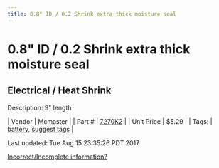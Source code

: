 ```yaml
---
title: 0.8" ID / 0.2 Shrink extra thick moisture seal
---
```


# 0.8" ID / 0.2 Shrink extra thick moisture seal
## Electrical / Heat Shrink
Description: 	9" length 

| Vendor | Mcmaster | 
| Part # | [7270K2](https://www.mcmaster.com/#7270K2) | 
| Unit Price | $5.29 | 
| Tags: | [battery](https://jgermita.github.io/frc-parts/search/?q=battery), [suggest tags](https://docs.google.com/forms/d/e/1FAIpQLSeWyY8v3RgOty-MyWmh9U0iivNYN_molChYyS-0U-o-kOAv_g/viewform) | 

Last updated: Tue Aug 15 23:35:26 PDT 2017

 [Incorrect/Incomplete information?](https://docs.google.com/forms/d/e/1FAIpQLSeWyY8v3RgOty-MyWmh9U0iivNYN_molChYyS-0U-o-kOAv_g/viewform)